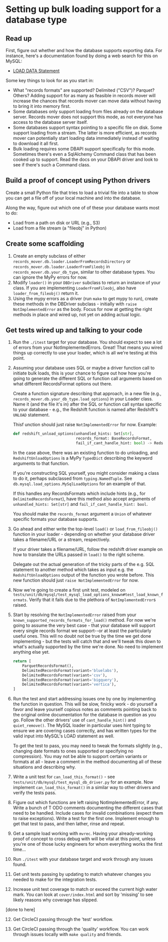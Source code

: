# Setting up bulk loading support for a database type

## Read up

First, figure out whether and how the database supports exporting
data.  For instance, here's a documentation found by doing a web
search for this on MySQL:

* [LOAD DATA Statement](https://dev.mysql.com/doc/refman/8.0/en/load-data.html)

Some key things to look for as you start in:

* What "records formats" are supported?  Delimited ("CSV")?  Parquet?
  Others?  Adding support for as many as feasible in records mover
  will increase the chances that records mover can move data without
  having to bring it into memory first.
* Some databases only support loading from files already on the
  database server.  Records mover does not support this mode, as not
  everyone has access to the database server itself.
* Some databases support syntax pointing to a specific file on disk.
  Some support loading from a stream.  The latter is more efficient,
  as records mover can potentially start loading data immediately
  instead of waiting to download it all first.
* Bulk loading requires some DBAPI support specifically for this mode.
  Sometimes there's even a SqlAlchemy Command class that has been
  cooked up to support.  Read the docs on your DBAPI driver and look
  to see if there's such a Command class.

## Build a proof of concept using Python drivers

Create a small Python file that tries to load a trivial file into a
table to show you can get a file off of your local machine and into
the database.

Along the way, figure out which one of of these your database wants most to do:

* Load from a path on disk or URL (e.g., S3)
* Load from a file stream (a "fileobj" in Python)

## Create some scaffolding

1. Create an empty subclass of either
   `records_mover.db.loader.LoaderFromRecordsDirectory` or
   `records_mover.db.loader.LoaderFromFileobj` in
   `records_mover.db.your_db_type`, similar to other database types.  You can ignore
   the MyPy errors for now.
2. Modify `loader()` in your `DBDriver` subclass to return an instance
   of your class.  If you are implementing `LoaderFromFileobj`, also
   have `loader_from_fileobj()` return it.
3. Using the mypy errors as a driver (run `make` to get mypy to run),
   create these methods in the DBDriver subclass - initially with
   `raise NotImplementedError` as the body.  Focus for now at getting
   the right methods in place and wired up, not yet on adding
   actual logic.

## Get tests wired up and talking to your code

1. Run the `./itest` target for your database.  You should expect to
   see a lot of errors from your NotImplementedErrors.  Great!  That
   means you wired things up correctly to use your loader, which is
   all we're testing at this point.
2. Assuming your database uses SQL or maybe a driver function call to
   initiate bulk loads, this is your chance to figure out how how
   you're going to generate the different SQL or function call
   arguments based on what different RecordsFormat options out there.

   Create a function signature describing that approach, in a new file
   (e.g., `records_mover.db.your_db_type.load_options`) in your Loader
   class.  Name it (and the file it's in) after the SQL or function call
   syntax specific to your database - e.g., the Redshift function is named
   after Redshift's `UNLOAD` statement.

   Thisf unction should just raise `NotImplementedError` for now.
   Example:

   ```python
   def redshift_unload_options(unhandled_hints: Set[str],
                               records_format: BaseRecordsFormat,
                               fail_if_cant_handle_hint: bool) -> RedshiftUnloadOptions:
   ```

   In the case above, there was an existing function to do unloading,
   and `RedshiftUnloadOptions` is a MyPy `TypedDict` describing the
   keyword arguments to that function.

   If you're constructing SQL yourself, you might consider making a
   class to do it, perhaps subclassed from `typing.NamedTuple`.  See
   `db.mysql.load_options.MySqlLoadOptions` for an example of that.

   If this handles any RecordsFormats which include hints (e.g., for
   `DelimitedRecordsFormat`), have this method also accept arguments
   of `unhandled_hints: Set[str]` and `fail_if_cant_handle_hint:
   bool`.

   You should make the `records_format` argument a `Union` of whatever
   specific formats your database supports.

2. Go ahead and either write the top-level `load()` or
   `load_from_fileobj()` function in your loader - depending on
   whether your database driver takes a filename/URL or a stream,
   respectively.

   If your driver takes a filename/URL, follow the redshift driver
   example on how to translate the URLs passed in `load()` to the
   right scheme.

   Delegate out the actual generation of the tricky parts of the
   e.g. SQL statement to another method which takes as input e.g. the
   `RedshiftUnloadOptions` output of the function you wrote before.
   This new function should just `raise NotImplementedError` for now.

3. Now we're going to create a first unit test, modeled on
   `tests/unit/db/mysql/test_mysql_load_options_known#test_load_known_formats`.
   Verify that it fails due to the plethora of `NotImplementedError`s
   raised.

4. Start by resolving the `NotImplementedError` raised from your
   `known_supported_records_formats_for_load()` method.  For now we're
   going to assume the very best case - that your database will
   support every single records format we support--or at least the
   particularly useful ones.  This will no doubt not be true by the time
   we get done implementing - but the tests will catch that and we'll
   tweak this down to what's actually supported by the time we're
   done.  No need to implement anything else yet.

   ```python
   return [
       ParquetRecordsFormat(),
       DelimitedRecordsFormat(variant='bluelabs'),
       DelimitedRecordsFormat(variant='csv'),
       DelimitedRecordsFormat(variant='bigquery'),
       DelimitedRecordsFormat(variant='vertica'),
   ]
   ```

5. Run the test and start addressing issues one by one by implementing
   the function in question.  This will be slow, finicky work - do
   yourself a favor and leave yourself copious notes as comments
   pointing back to the original online documentation for the database
   in question as you go.  Follow the other drivers' use of
   `cant_handle_hint()` and `quiet_remove()`.  The MySQL loader in
   particular uses hint typing to ensure we are covering cases
   correctly, and has written types for the valid input into MySQL's
   LOAD statement as well.

   To get the test to pass, you may need to tweak the formats slightly
   (e.g., changing date formats to ones supported or specifying no
   compression).  You may not be able to support certain variants or
   formats at all - leave a comment in the method documenting all of
   these situations and describing why.

6. Write a unit test for `can_load_this_format()` - see
   `tests/unit/db/mysql/test_mysql_db_driver.py` for an example.  Now
   implement `can_load_this_format()` in a similar way to other
   drivers and verify the tests pass.

7. Figure out which functions are left raising NotImplementedError, if
   any.  Write a bunch of T ODO comments documenting the different
   cases that need to be handled.  Include cases for invalid
   combinations (expect them to raise exceptions).  Write a test for
   the first one.  Implement enough to get that test to pass, and then
   lather, rinse and repeat.

8. Get a sample load working with `mvrec`.  Having your
   already-working proof of concept to cross debug with will be vital
   at this point, unless you're one of those lucky engineers for whom
   everything works the first time...

9. Run `./itest` with your database target and work through any issues
   found.

10. Get unit tests passing by updating to match whatever changes you
    needed to make for the integration tests.

11. Increase unit test coverage to match or exceed the current high
    water mark.  You can look at `cover/index.html` and sort by
    'missing' to see likely reasons why coverage has slipped.

[done to here]

12. Get CircleCI passing through the 'test' workflow.

13. Get CircleCI passing through the 'quality' workflow.  You can work
    through issues locally with `make quality` and friends.
